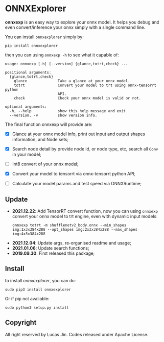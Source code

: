 # ONNXExplorer


**onnxexp** is an easy way to explore your onnx model. It helps you debug and even convert/inference your onnx simply with a single command line.

You can install `onnxexplorer` simply by:

```
pip install onnxexplorer
```

then you can using `onnxexp -h` to see what it capable of:

```
usage: onnxexp [-h] [--version] {glance,totrt,check} ...

positional arguments:
  {glance,totrt,check}
    glance              Take a glance at your onnx model.
    totrt               Convert your model to trt using onnx-tensorrt python
                        API.
    check               Check your onnx model is valid or not.

optional arguments:
  -h, --help            show this help message and exit
  --version, -v         show version info.
```


The final function onnxexp will provide are:

- [x] Glance at your onnx model info, print out input and output shapes information, and Node sets;
- [x] Search node detail by provide node id, or node type, etc, search all `Conv` in your model;
- [ ] Int8 convert of your onnx model;
- [x] Convert your model to tensorrt via onnx-tensorrt python API;
- [ ] Calculate your model params and test speed via ONNXRuntime;



## Update

- **2021.12.22**: Add TensorRT convert function, now you can using `onnxexp` convert your onnx model to trt engine, even with dynamic input models:
  ```
  onnxexp totrt -m shufflenetv2_body.onnx --min_shapes img:1x3x384x288 --opt_shapes img:2x3x384x288 --max_shapes img:4x3x384x288
  ```
- **2021.12.04**: Update args, re-organised readme and usage;
- **2021.01.06**: Update search functions;
- **2019.09.30**: First released this package;



## Install

to install *onnxexplorer*, you can do:

```
sudo pip3 install onnxexplorer
```

Or if pip not available:

```
sudo python3 setup.py install
```



## Copyright

All right reserved by Lucas Jin. Codes released under Apache License.